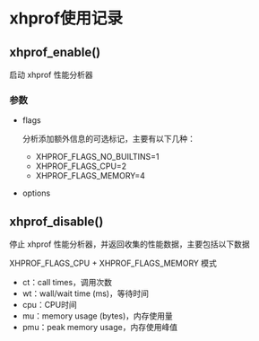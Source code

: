 # xhprof使用记录

## xhprof_enable()

启动 xhprof 性能分析器 

### 参数

* flags

    分析添加额外信息的可选标记，主要有以下几种：
    * XHPROF_FLAGS_NO_BUILTINS=1
    * XHPROF_FLAGS_CPU=2
    * XHPROF_FLAGS_MEMORY=4

* options


## xhprof_disable()

停止 xhprof 性能分析器，并返回收集的性能数据，主要包括以下数据

XHPROF_FLAGS_CPU + XHPROF_FLAGS_MEMORY 模式

* ct：call times，调用次数
* wt：wall/wait time (ms)，等待时间
* cpu：CPU时间
* mu：memory usage (bytes)，内存使用量
* pmu：peak memory usage，内存使用峰值


